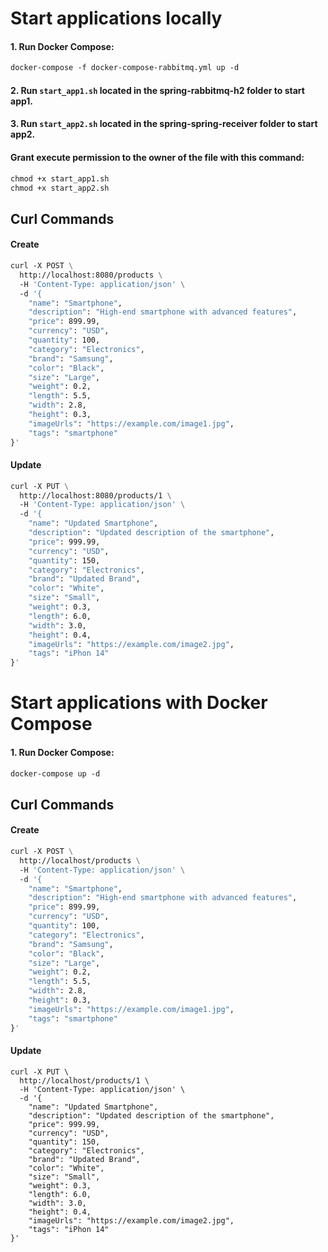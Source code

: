 # Start applications locally

#### 1. Run Docker Compose:
```dockerfile
docker-compose -f docker-compose-rabbitmq.yml up -d
```
#### 2. Run `start_app1.sh` located in the spring-rabbitmq-h2 folder to start app1.

#### 3. Run `start_app2.sh` located in the spring-spring-receiver folder to start app2.

#### Grant execute permission to the owner of the file with this command:
```dockerfile
chmod +x start_app1.sh
chmod +x start_app2.sh
```

## Curl Commands
#### Create
```dockerfile
curl -X POST \
  http://localhost:8080/products \
  -H 'Content-Type: application/json' \
  -d '{
    "name": "Smartphone",
    "description": "High-end smartphone with advanced features",
    "price": 899.99,
    "currency": "USD",
    "quantity": 100,
    "category": "Electronics",
    "brand": "Samsung",
    "color": "Black",
    "size": "Large",
    "weight": 0.2,
    "length": 5.5,
    "width": 2.8,
    "height": 0.3,
    "imageUrls": "https://example.com/image1.jpg",
    "tags": "smartphone"
}'
```

#### Update
```dockerfile
curl -X PUT \
  http://localhost:8080/products/1 \
  -H 'Content-Type: application/json' \
  -d '{
    "name": "Updated Smartphone",
    "description": "Updated description of the smartphone",
    "price": 999.99,
    "currency": "USD",
    "quantity": 150,
    "category": "Electronics",
    "brand": "Updated Brand",
    "color": "White",
    "size": "Small",
    "weight": 0.3,
    "length": 6.0,
    "width": 3.0,
    "height": 0.4,
    "imageUrls": "https://example.com/image2.jpg",
    "tags": "iPhon 14"
}'
```

# Start applications with Docker Compose
#### 1. Run Docker Compose:
```dockerfile
docker-compose up -d
```

## Curl Commands
#### Create
```dockerfile
curl -X POST \
  http://localhost/products \
  -H 'Content-Type: application/json' \
  -d '{
    "name": "Smartphone",
    "description": "High-end smartphone with advanced features",
    "price": 899.99,
    "currency": "USD",
    "quantity": 100,
    "category": "Electronics",
    "brand": "Samsung",
    "color": "Black",
    "size": "Large",
    "weight": 0.2,
    "length": 5.5,
    "width": 2.8,
    "height": 0.3,
    "imageUrls": "https://example.com/image1.jpg",
    "tags": "smartphone"
}'
```

#### Update
```
curl -X PUT \
  http://localhost/products/1 \
  -H 'Content-Type: application/json' \
  -d '{
    "name": "Updated Smartphone",
    "description": "Updated description of the smartphone",
    "price": 999.99,
    "currency": "USD",
    "quantity": 150,
    "category": "Electronics",
    "brand": "Updated Brand",
    "color": "White",
    "size": "Small",
    "weight": 0.3,
    "length": 6.0,
    "width": 3.0,
    "height": 0.4,
    "imageUrls": "https://example.com/image2.jpg",
    "tags": "iPhon 14"
}'
```

